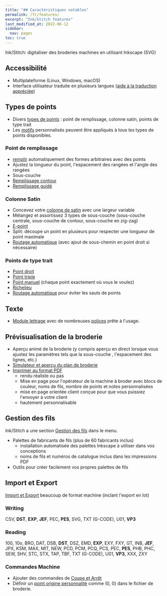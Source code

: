 ```yaml
---
title: "## Caractéristiques notables"
permalink: /fr/features/
excerpt: "Ink/Stitch features"
last_modified_at: 2022-06-12
sidebar:
  nav: pages
toc: true
---
```

Ink/Stitch: digitaliser des broderies machines en utilisant Inkscape (SVG)

## Accessibilité

* Multiplateforme (Linux, Windows, macOS)
* Interface utilisateur traduite en plusieurs langues ([aide à la traduction appréciée](https://translate.inkstitch.org))

## Types de points

* Divers [types de points](/docs/stitch-library/) : point de remplissage, colonne satin, points de type trait
* Les [motifs](/docs/stitches/patterns/) personnalisés peuvent être appliqués à tous les types de points disponibles.

### Point de remplissage

* [remplir](/docs/stitches/fill-stitch/) automatiquement des formes arbitraires avec des points
* Ajustez la longueur du point, l'espacement des rangées et l'angle des rangées
* Sous-couche
* [Remplissage contour](/docs/stitches/contour-fill/)
* [Remplissage guidé](/docs/stitches/guided-fill/)

### Colonne Satin
* Concevez votre [colonne de satin](/docs/stitches/satin-column/) avec une largeur variable
* Mélangez et assortissez 3 types de sous-couche (sous-couche centrale, sous-couche de contour, sous-couche en zig-zag)
* [E-point](/docs/points/e-point/)
* Split: découpe un point en plusieurs pour respecter une longueur de point maximale
* [Routage automatique](/docs/satin-tools/) (avec  ajout de sous-chemin en point droit si nécessaire)

### Points de type trait

* [Point droit](/docs/stitches/running-stitch/)
* [Point triple](/docs/stitches/bean-stitch/)
* [Point manuel](/docs/stitches/manual-stitch/) (chaque point exactement où vous le voulez)
* [Richelieu](/docs/cutwork/)
* [Routage automatique](/docs/stroke-tools/) pour éviter les sauts de points

## Texte

* [Module lettrage](/docs/lettering/) avec de nombreuses [polices](/fonts/font-library/) prête à l'usage.

## Prévisualisation de la broderie
* Aperçu animé de la broderie (y compris aperçu en direct lorsque vous ajustez les paramètres tels que la sous-couche , l'espacement des lignes, etc.)
* [Simulateur et aperçu du plan de broderie](/docs/visualize/)
* [Imprimer au format PDF](/docs/print-pdf/)
   * rendu réaliste ou  pas
   * Mise en page pour l'opérateur de la machine à broder avec blocs de couleur, noms de fils, nombre de points et notes personnalisées
   * mise en page orientée client conçue pour que vous puissiez l'envoyer à votre client
   * hautement personnalisable

## Gestion des fils

Ink/Stitch a une section [Gestion des fils](/docs/thread-color/) dans le menu.

* Palettes de fabricants de fils (plus de 60 fabricants inclus)
   * installation automatisée des palettes Inkscape à utiliser dans vos conceptions
   * noms de fils et numéros de catalogue inclus dans les impressions PDF
* Outils pour créer facilement vos propres palettes de fils


## Import et Export

[Import et Export](/docs/import-export/) beaucoup de format machine (inclant l'export en lot)

### Writing
CSV, **DST**, **EXP**, **JEF**, PEC, **PES**, SVG, TXT (G-CODE), U01, **VP3**

### Reading
100, 10o, BRO, DAT, DSB, **DST**, DSZ, EMD, **EXP**, EXY, FXY, GT, INB, **JEF**, JPX, KSM, MAX, MIT, NEW, PCD, PCM, PCQ, PCS, PEC, **PES**, PHB, PHC, SEW, SHV, STC, STX, TAP, TBF, TXT (G-CODE), U01, **VP3**, XXX, ZXY

###  Commandes Machine

* Ajouter des commandes de [Coupe et Arrêt](/docs/commands/)
* Définir un  [point origine personnalité](/docs/commands/) comme (0, 0) dans le fichier de broderie.
